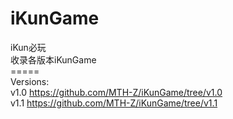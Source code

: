# iKunGame
iKun必玩<br>
收录各版本iKunGame<br>
=====<br>
Versions:<br>
v1.0 https://github.com/MTH-Z/iKunGame/tree/v1.0<br>
v1.1 https://github.com/MTH-Z/iKunGame/tree/v1.1
